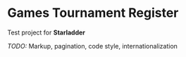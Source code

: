 # Games Tournament Register

Test project for **Starladder**

*TODO:* Markup, pagination, code style, internationalization